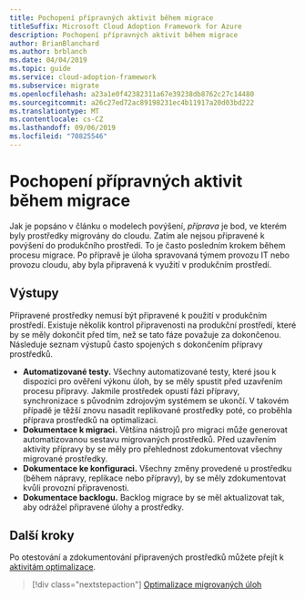 ```yaml
---
title: Pochopení přípravných aktivit během migrace
titleSuffix: Microsoft Cloud Adoption Framework for Azure
description: Pochopení přípravných aktivit během migrace
author: BrianBlanchard
ms.author: brblanch
ms.date: 04/04/2019
ms.topic: guide
ms.service: cloud-adoption-framework
ms.subservice: migrate
ms.openlocfilehash: a23a1e0f42382311a67e39238db8762c27c14480
ms.sourcegitcommit: a26c27ed72ac89198231ec4b11917a20d03bd222
ms.translationtype: MT
ms.contentlocale: cs-CZ
ms.lasthandoff: 09/06/2019
ms.locfileid: "70825546"
---
```

# <a name="understand-staging-activities-during-a-migration"></a>Pochopení přípravných aktivit během migrace

Jak je popsáno v článku o modelech povýšení, *příprava* je bod, ve kterém byly prostředky migrovány do cloudu. Zatím ale nejsou připravené k povýšení do produkčního prostředí. To je často posledním krokem během procesu migrace. Po přípravě je úloha spravovaná týmem provozu IT nebo provozu cloudu, aby byla připravená k využití v produkčním prostředí.

## <a name="deliverables"></a>Výstupy

Připravené prostředky nemusí být připravené k použití v produkčním prostředí. Existuje několik kontrol připravenosti na produkční prostředí, které by se měly dokončit před tím, než se tato fáze považuje za dokončenou. Následuje seznam výstupů často spojených s dokončením přípravy prostředků.

- **Automatizované testy.** Všechny automatizované testy, které jsou k dispozici pro ověření výkonu úloh, by se měly spustit před uzavřením procesu přípravy. Jakmile prostředek opustí fázi přípravy, synchronizace s původním zdrojovým systémem se ukončí. V takovém případě je těžší znovu nasadit replikované prostředky poté, co proběhla příprava prostředků na optimalizaci.
- **Dokumentace k migraci.** Většina nástrojů pro migraci může generovat automatizovanou sestavu migrovaných prostředků. Před uzavřením aktivity přípravy by se měly pro přehlednost zdokumentovat všechny migrované prostředky.
- **Dokumentace ke konfiguraci.** Všechny změny provedené u prostředku (během nápravy, replikace nebo přípravy), by se měly zdokumentovat kvůli provozní připravenosti.
- **Dokumentace backlogu.** Backlog migrace by se měl aktualizovat tak, aby odrážel připravené úlohy a prostředky.

## <a name="next-steps"></a>Další kroky

Po otestování a zdokumentování připravených prostředků můžete přejít k [aktivitám optimalizace](../optimize/index.md).

> [!div class="nextstepaction"]
> [Optimalizace migrovaných úloh](../optimize/index.md)
